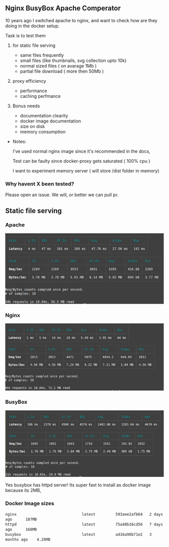 ## Nginx BusyBox Apache Comperator

10 years ago I switched apache to nginx, and want to check how are they doing in the docker setup.

Task is to test them


1) for static file serving

    - same files frequently
    - small files (like thumbnails, svg collection upto 10k)
    - normal sized files ( on avarage 1Mb )
    - partial file download ( more then 50Mb )

2) proxy efficiency

    - performance
    - caching perfmance

3) Bonus needs

    - documentation clearity
    - docker image documentation
    - size on disk
    - memory consumption

* Notes:


  I've used normal nginx image since it's recommended in the docs,

  Test can be faulty since docker-proxy gets saturated ( 100% cpu )

  I want to experiment memory server ( will store /dist folder in memory)



### Why havent X been tested?
  Please open an issue. We will, or better we can pull pr.

## Static file serving

### Apache
  ![Apache benchmark result](imgs/apache.png)

### Nginx
  ![Nginx benchmark result](imgs/nginx.png)

### BusyBox
  ![Nginx benchmark result](imgs/busybox.png)

  Yes busybox has httpd server! Its super fast to install as docker image because its 2MB,


### Docker Image sizes

```
nginx                             latest         593aee2afb64   2 days ago      187MB
httpd                             latest         75a48b16cd56   7 days ago      168MB
busybox                           latest         a416a98b71e2   3 months ago    4.26MB

```
